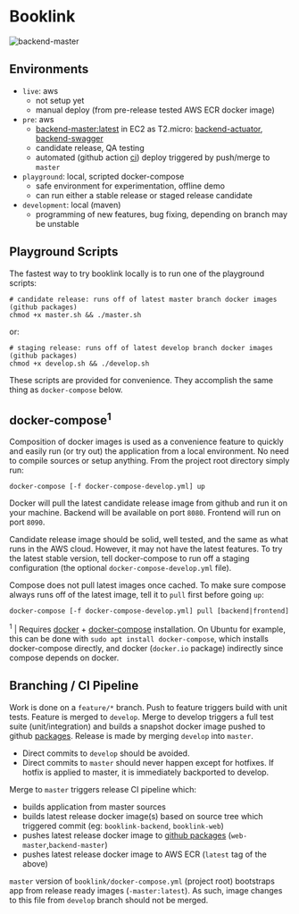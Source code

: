 # Booklink
![backend-master](https://github.com/mrazjava/booklink/workflows/backend-release/badge.svg?branch=master)

## Environments

* `live`: aws
   - not setup yet
   - manual deploy (from pre-release tested AWS ECR docker image)
* `pre`: aws
   - [backend-master:latest](https://github.com/mrazjava/booklink/packages/130548?version=latest) in EC2 as T2.micro: [backend-actuator](http://ec2-3-124-3-167.eu-central-1.compute.amazonaws.com/actuator/info), [backend-swagger](http://ec2-3-124-3-167.eu-central-1.compute.amazonaws.com/swagger-ui.html)
   - candidate release, QA testing
   - automated (github action [ci](https://github.com/mrazjava/booklink/blob/master/.github/workflows/backend-release.yml)) deploy triggered by push/merge to `master`
* `playground`: local, scripted docker-compose
   - safe environment for experimentation, offline demo
   - can run either a stable release or staged release candidate
* `development`: local (maven)
   - programming of new features, bug fixing, depending on branch may be unstable

## Playground Scripts
The fastest way to try booklink locally is to run one of the playground scripts:
```
# candidate release: runs off of latest master branch docker images (github packages)
chmod +x master.sh && ./master.sh
```
or:
```
# staging release: runs off of latest develop branch docker images (github packages)
chmod +x develop.sh && ./develop.sh
```
These scripts are provided for convenience. They accomplish the same thing as `docker-compose` below.

## docker-compose<sup>1</sup>
Composition of docker images is used as a convenience feature to quickly and easily run (or try out) the 
application from a local environment. No need to compile sources or setup anything. From the project root 
directory simply run:
```
docker-compose [-f docker-compose-develop.yml] up
```
Docker will pull the latest candidate release image from github and run it on your machine. Backend will be available 
on port `8080`. Frontend will run on port `8090`.

Candidate release image should be solid, well tested, and the same as what runs in the AWS cloud. However, it may not 
have the latest features. To try the latest stable version, tell docker-compose to run off a staging configuration 
(the optional `docker-compose-develop.yml` file).

Compose does not pull latest images once cached. To make sure compose always runs off of the latest image, tell it to 
`pull` first before going `up`:
```
docker-compose [-f docker-compose-develop.yml] pull [backend|frontend]
```
<sup>1</sup> | Requires [docker](https://docs.docker.com/install/) + [docker-compose](https://docs.docker.com/compose/install/) installation. On Ubuntu for example, this can be done with `sudo apt install docker-compose`, which installs docker-compose directly, and docker (`docker.io` package) indirectly since compose depends on docker.

## Branching / CI Pipeline
Work is done on a `feature/*` branch. Push to feature triggers build with unit tests. Feature is merged 
to `develop`. Merge to develop triggers a full test suite (unit/integration) and builds a snapshot docker 
image pushed to github [packages](https://github.com/mrazjava/booklink/packages). Release is made by merging `develop` into `master`.

* Direct commits to `develop` should be avoided.
* Direct commits to `master` should never happen except for hotfixes. If hotfix is applied to master, it is immediately backported to develop.

Merge to `master` triggers release CI pipeline which:

* builds application from master sources
* builds latest release docker image(s) based on source tree which triggered commit (eg: `booklink-backend`, `booklink-web`)
* pushes latest release docker image to [github packages](https://github.com/mrazjava/booklink/packages) (`web-master`,`backend-master`)
* pushes latest release docker image to AWS ECR (`latest` tag of the above)

`master` version of `booklink/docker-compose.yml` (project root) bootstraps app from release ready images (`-master:latest`). 
As such, image changes to this file from `develop` branch should not be merged.
